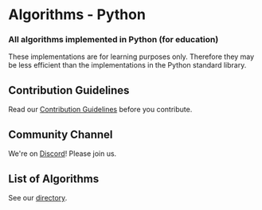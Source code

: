 # Algorithms - Python

### All algorithms implemented in Python (for education)

These implementations are for learning purposes only. Therefore they may be less efficient than the implementations in the Python standard library.

## Contribution Guidelines

Read our [Contribution Guidelines](CONTRIBUTING.md) before you contribute.

## Community Channel

We're on [Discord](https://discord.com/channels/744541139104956442/762549113623019540)!  Please join us.

## List of Algorithms

See our [directory](DIRECTORY.md).
